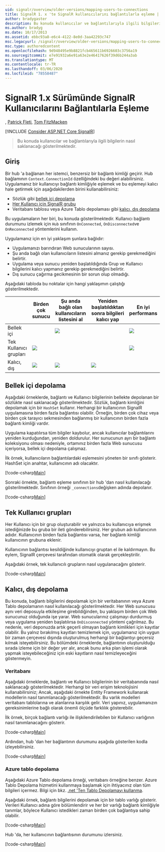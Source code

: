 ```yaml
---
uid: signalr/overview/older-versions/mapping-users-to-connections
title: SignalR 1. x 'te SignalR kullanıcılarını bağlantılarla eşleme | Microsoft Docs
author: bradygaster
description: Bu konuda kullanıcılar ve bağlantılarıyla ilgili bilgilerin nasıl saklanacağı gösterilmektedir.
ms.author: bradyg
ms.date: 10/17/2013
ms.assetid: ebbc93a8-e6c4-4122-8e0d-3aa42293c747
msc.legacyurl: /signalr/overview/older-versions/mapping-users-to-connections
msc.type: authoredcontent
ms.openlocfilehash: 9d948495e9b8821fcb465611b6926603c3756a19
ms.sourcegitcommit: e7e91932a6e91a63e2e46417626f39d6b244a3ab
ms.translationtype: MT
ms.contentlocale: tr-TR
ms.lasthandoff: 03/06/2020
ms.locfileid: "78558487"
---
```

# <a name="mapping-signalr-users-to-connections-in-signalr-1x"></a>SignalR 1.x Sürümünde SignalR Kullanıcılarını Bağlantılarla Eşleme

, [Patrick Fleti](https://github.com/pfletcher), [Tom FitzMacken](https://github.com/tfitzmac)

[!INCLUDE [Consider ASP.NET Core SignalR](~/includes/signalr/signalr-version-disambiguation.md)]

> Bu konuda kullanıcılar ve bağlantılarıyla ilgili bilgilerin nasıl saklanacağı gösterilmektedir.

## <a name="introduction"></a>Giriş

Bir hub 'a bağlanan her istemci, benzersiz bir bağlantı kimliği geçirir. Hub bağlamının `Context.ConnectionId` özelliğindeki bu değeri alabilirsiniz. Uygulamanız bir kullanıcıyı bağlantı kimliğiyle eşlemek ve bu eşlemeyi kalıcı hale getirmek için aşağıdakilerden birini kullanabilirsiniz:

- Sözlük gibi [bellek içi depolama](#inmemory)
- [Her Kullanıcı için SignalR grubu](#groups)
- Veritabanı tablosu veya Azure Tablo depolaması gibi [kalıcı, dış depolama](#database)

Bu uygulamaların her biri, bu konuda gösterilmektedir. Kullanıcı bağlantı durumunu izlemek için `Hub` sınıfının `OnConnected`, `OnDisconnected`ve `OnReconnected` yöntemlerini kullanın.

Uygulamanız için en iyi yaklaşım şunlara bağlıdır:

- Uygulamanızı barındıran Web sunucularının sayısı.
- Şu anda bağlı olan kullanıcıların listesini almanız gerekip gerekmediğini belirtir.
- Uygulama veya sunucu yeniden başlatıldığında Grup ve Kullanıcı bilgilerini kalıcı yapmanız gerekip gerekmediğini belirtir.
- Dış sunucu çağırma gecikmesinin bir sorun olup olmadığı.

Aşağıdaki tabloda bu noktalar için hangi yaklaşımın çalıştığı gösterilmektedir.

|  | Birden çok sunucu | Şu anda bağlı olan kullanıcıların listesini al | Yeniden başlatıldıktan sonra bilgileri kalıcı yap | En iyi performans |
| --- | --- | --- | --- | --- |
| Bellek içi |  | ![](mapping-users-to-connections/_static/image1.png) |  | ![](mapping-users-to-connections/_static/image2.png) |
| Tek Kullanıcı grupları | ![](mapping-users-to-connections/_static/image3.png) |  |  | ![](mapping-users-to-connections/_static/image4.png) |
| Kalıcı, dış | ![](mapping-users-to-connections/_static/image5.png) | ![](mapping-users-to-connections/_static/image6.png) | ![](mapping-users-to-connections/_static/image7.png) |  |

<a id="inmemory"></a>

## <a name="in-memory-storage"></a>Bellek içi depolama

Aşağıdaki örneklerde, bağlantı ve Kullanıcı bilgilerinin bellekte depolanan bir sözlükte nasıl saklanacağı gösterilmektedir. Sözlük, bağlantı kimliğini depolamak için bir `HashSet` kullanır. Herhangi bir kullanıcının SignalR uygulamasına birden fazla bağlantısı olabilir. Örneğin, birden çok cihaz veya birden çok tarayıcı sekmesinden bağlanmış bir kullanıcının birden fazla bağlantı kimliği vardır.

Uygulama kapatılırsa tüm bilgiler kaybolur, ancak kullanıcılar bağlantılarını yeniden kurduğundan, yeniden doldurulur. Her sunucunun ayrı bir bağlantı koleksiyonu olması nedeniyle, ortamınız birden fazla Web sunucusu içeriyorsa, bellek içi depolama çalışmaz.

İlk örnek, kullanıcıların bağlantılardaki eşlemesini yöneten bir sınıfı gösterir. HashSet için anahtar, kullanıcının adı olacaktır.

[!code-csharp[Main](mapping-users-to-connections/samples/sample1.cs)]

Sonraki örnekte, bağlantı eşleme sınıfının bir hub 'dan nasıl kullanılacağı gösterilmektedir. Sınıfının örneği `_connections`değişken adında depolanır.

[!code-csharp[Main](mapping-users-to-connections/samples/sample2.cs)]

<a id="groups"></a>

## <a name="single-user-groups"></a>Tek Kullanıcı grupları

Her Kullanıcı için bir grup oluşturabilir ve yalnızca bu kullanıcıya erişmek istediğinizde bu gruba bir ileti gönderebilirsiniz. Her grubun adı kullanıcının adıdır. Kullanıcının birden fazla bağlantısı varsa, her bağlantı kimliği kullanıcının grubuna eklenir.

Kullanıcının bağlantısı kesildiğinde kullanıcıyı gruptan el ile kaldırmayın. Bu eylem, SignalR çerçevesi tarafından otomatik olarak gerçekleştirilir.

Aşağıdaki örnek, tek kullanıcılı grupların nasıl uygulanacağını gösterir.

[!code-csharp[Main](mapping-users-to-connections/samples/sample3.cs)]

<a id="database"></a>

## <a name="permanent-external-storage"></a>Kalıcı, dış depolama

Bu konuda, bağlantı bilgilerini depolamak için bir veritabanının veya Azure Tablo depolamanın nasıl kullanılacağı gösterilmektedir. Her Web sunucusu aynı veri deposuyla etkileşime girebildiğinden, bu yaklaşım birden çok Web sunucunuz olduğunda işe yarar. Web sunucularınız çalışmayı durdurmuş veya uygulama yeniden başlatılırsa `OnDisconnected` yöntemi çağrılmaz. Bu nedenle, veri deponuzda artık geçerli olmayan bağlantı kimlikleri için kayıtlar olabilir. Bu yalnız bırakılmış kayıtları temizlemek için, uygulamanız için uygun bir zaman çerçevesi dışında oluşturulmuş herhangi bir bağlantıyı geçersiz kılmak isteyebilirsiniz. Bu bölümdeki örneklerde, bağlantının oluşturulduğu sırada izleme için bir değer yer alır, ancak bunu arka plan işlemi olarak yapmak isteyebileceğiniz için eski kayıtların nasıl temizleyeceğini göstermeyin.

### <a name="database"></a>Veritabanı

Aşağıdaki örneklerde, bağlantı ve Kullanıcı bilgilerinin bir veritabanında nasıl saklanacağı gösterilmektedir. Herhangi bir veri erişim teknolojisini kullanabilirsiniz; Ancak, aşağıdaki örnekte Entity Framework kullanarak modellerin nasıl tanımlanacağı gösterilmektedir. Bu varlık modelleri veritabanı tablolarına ve alanlarına karşılık gelir. Veri yapınız, uygulamanızın gereksinimlerine bağlı olarak önemli ölçüde farklılık gösterebilir.

İlk örnek, birçok bağlantı varlığı ile ilişkilendirilebilen bir Kullanıcı varlığının nasıl tanımlanacağını gösterir.

[!code-csharp[Main](mapping-users-to-connections/samples/sample4.cs)]

Ardından, hub 'dan her bağlantının durumunu aşağıda gösterilen kodla izleyebilirsiniz.

[!code-csharp[Main](mapping-users-to-connections/samples/sample5.cs)]

### <a name="azure-table-storage"></a>Azure tablo depolama

Aşağıdaki Azure Tablo depolama örneği, veritabanı örneğine benzer. Azure Tablo Depolama hizmetini kullanmaya başlamak için ihtiyacınız olan tüm bilgileri içermez. Bilgi için bkz. [.net 'Ten Tablo Depolamayı kullanma](https://azure.microsoft.com/documentation/articles/storage-dotnet-how-to-use-tables/).

Aşağıdaki örnek, bağlantı bilgilerini depolamak için bir tablo varlığı gösterir. Verileri Kullanıcı adına göre bölümlendirir ve her bir varlığı bağlantı kimliğiyle tanımlar, böylece Kullanıcı istedikleri zaman birden çok bağlantıya sahip olabilir.

[!code-csharp[Main](mapping-users-to-connections/samples/sample6.cs)]

Hub 'da, her kullanıcının bağlantısının durumunu izlersiniz.

[!code-csharp[Main](mapping-users-to-connections/samples/sample7.cs)]

